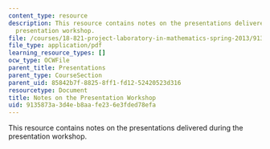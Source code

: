 ```yaml
---
content_type: resource
description: This resource contains notes on the presentations delivered during the
  presentation workshop.
file: /courses/18-821-project-laboratory-in-mathematics-spring-2013/9135873a3d4eb8aafe236e3fded78efa_MIT18_821S13_pstwkspnotes.pdf
file_type: application/pdf
learning_resource_types: []
ocw_type: OCWFile
parent_title: Presentations
parent_type: CourseSection
parent_uid: 85842b7f-8825-8ff1-fd12-52420523d316
resourcetype: Document
title: Notes on the Presentation Workshop
uid: 9135873a-3d4e-b8aa-fe23-6e3fded78efa
---
```

This resource contains notes on the presentations delivered during the presentation workshop.

